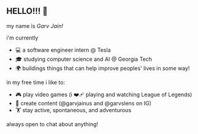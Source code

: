 ## HELLO!!! 👋

my name is _Garv Jain!_

i'm currently
* 💻 a software engineer intern @ Tesla
* 🎓 studying computer science and AI @ Georgia Tech
* 🌍 buildings things that can help improve peoples' lives in some way!

in my free time i like to:
* 🎮 play video games (i ❤️‍🩹 playing and watching League of Legends)
* 📸 create content (@garvjainus and @garvslens on IG)
* 🏋️ stay active, spontaneous, and adventurous

always open to chat about anything!
